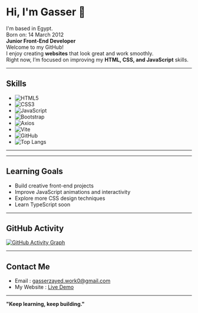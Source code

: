 # Hi, I'm Gasser 👋
I'm based in Egypt.  
Born on: 14 March 2012  
**Junior Front-End Developer**<br>
Welcome to my GitHub!  
I enjoy creating **websites** that look great and work smoothly.  
Right now, I’m focused on improving my **HTML, CSS, and JavaScript** skills.

---

## Skills
- ![HTML5](https://img.shields.io/badge/HTML5-E34F26?style=flat-square&logo=html5&logoColor=white)
- ![CSS3](https://img.shields.io/badge/CSS3-1572B6?style=flat-square&logo=css3&logoColor=white)
- ![JavaScript](https://img.shields.io/badge/JavaScript-F7DF1E?style=flat-square&logo=javascript&logoColor=black)
- ![Bootstrap](https://img.shields.io/badge/Bootstrap-563D7C?style=flat-square&logo=bootstrap&logoColor=white)
- ![Axios](https://img.shields.io/badge/Axios-007FFF?style=flat-square&logo=axios&logoColor=white)
- ![Vite](https://img.shields.io/badge/Vite-646CFF?style=flat-square&logo=vite&logoColor=white)
- ![GitHub](https://img.shields.io/badge/GitHub-181717?style=flat-square&logo=github&logoColor=white)
-  ![Top Langs](https://github-readme-stats.vercel.app/api/top-langs/?username=gasserdev&layout=compact)


---
---
## Learning Goals
- Build creative front-end projects
- Improve JavaScript animations and interactivity
- Explore more CSS design techniques
- Learn TypeScript soon

---

## GitHub Activity

[![GitHub Activity Graph](https://github-readme-activity-graph.vercel.app/graph?username=gasserdev&theme=tokyo-night)](https://github.com/gasserdev)

---

## Contact Me
- Email : gasserzayed.work0@gmail.com
- My Website : [Live Demo](https://gasserzayed.vercel.app/)
---

**"Keep learning, keep building."**
